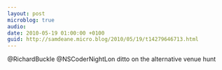 ```yaml
---
layout: post
microblog: true
audio: 
date: 2010-05-19 01:00:00 +0100
guid: http://samdeane.micro.blog/2010/05/19/t14279646713.html
---
```

@RichardBuckle @NSCoderNightLon ditto on the alternative venue hunt
